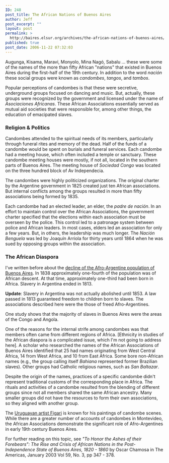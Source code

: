 ```yaml
---
ID: 248
post_title: The African Nations of Buenos Aires
author: Jeff
post_excerpt: ""
layout: post
permalink: >
  http://baires.elsur.org/archives/the-african-nations-of-buenos-aires/
published: true
post_date: 2006-11-22 07:32:03
---
```

Augunga, Kisama, Maravi, Monyolo, Mina Nagó, Sabalu ... these were some of the names of the more than fifty African "nations" that existed in Buenos Aires during the first-half of the 19th century. In addition to the word <em>nación</em> these social groups were known as <em>candombes</em>, <em>tangos</em>, and <em>tambos</em>.   

Popular perceptions of candombes is that these were secretive, underground groups focused on dancing and music. But, actually, these groups   were   recognized by the government and licensed under the name of <em>Asociaciones Africanas</em>. These African Associations essentially served as mutual aid societies that were responsible for, among other things, the education of emacipated slaves.

<h3>Religion & Politics</h3>

Candombes attended to the spiritual needs of its members, particularly through funeral rites and memory of the dead. Half of the funds of a candombe would be spent on burials and funeral services. Each candombe had a meeting house, which often included a temple or sanctuary. These candombe meeting houses were mostly, if not all, located in the southern parts of Buenos Aires. The meeting house of <em>Sociedad Congo</em>  was located on the three hundred block of Av Independecia. 

The candombes were highly politicized organizations. The original charter by the Argentine government in 1825 created just ten African associations. But internal conflicts among the groups resulted in more than fifty associations being formed by 1835.

Each candombe had an elected leader, an elder, the <em>padre de nación</em>. In an effort to maintain control over the African Associations, the government charter specified that the elections within each association must be overseen by the police. This control led to a patronage system between police and African leaders. In most cases, elders led an association for only a few years. But, in others, the leadership was much longer. The <em>Nación Benguela</em> was led by Joaquín Arriola for thirty years until 1864 when he was sued by opposing groups within the association. 

<h3>The African Diaspora</h3>

I've written before about the <a href="http://baires.elsur.org/archives/in-search-of-the-mythical-afro-argentine/">decline of the Afro-Argentine population of Buenos Aires</a>. In 1838 approximately one-fourth of the population was of African descent. At that time, approximately one-third had been born in Africa. Slavery in Argentina ended in 1813. 

<strong>Update</strong>: Slavery in Argentina was not actually abolished until 1853. A law passed in 1813 guaranteed freedom to children born to slaves. The associations described here were the those of freed Afro-Argentines.

One study shows that the majority of slaves in Buenos Aires were the areas of the Congo and Angola. 

One of the reasons for the internal strife among candombes was that members often came from different regions of Africa. [Ethnicity in studies of the African diaspora is a complicated issue, which I'm not going to address here]. A scholar who researched the names of the African Associations of Buenos Aires identified that 25 had names originating from West Central Africa, 14 from West Africa, and 10 from East Africa. Some bore non-African names (e.g., the group calling itself <em>Bahiana</em> represented former Brazilian slaves). Other groups had Catholic religious names, such as  <em>San Baltazar</em>.
 
Despite the origin of the names, practices of a specific candombe  didn't represent traditional customs of the corresponding place in Africa. The rituals and activities of a candombe resulted from the blending of different groups since not all members shared the same African ancestry. Many smaller groups did not have the resources to form their own associations, so they aligned with another group.

 The <a href="http://baires.elsur.org/archives/figari-in-buenos-aires/">Uruguayan artist Figari</a> is known for his paintings of candombe scenes. While there are a greater number of accounts of candombes in Montevideo, the African Associations demonstrate the significant role of Afro-Argentines  in early 19th century Buenos Aires. 
 
 For further reading on this topic, see <em>"To Honor the Ashes of their Forebears": The Rise and Crisis of African Nations in the Post-Independence State of Buenos Aires, 1820 - 1860</em> by Oscar Chamosa in The Americas, January 2003 Vol 59, No. 3, pp 347 - 378.